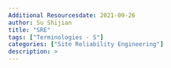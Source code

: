 ```yaml
---
Additional Resourcesdate: 2021-09-26
author: Su Shijian
title: "SRE"
tags: ["Terminologies - S"]
categories: ["Site Reliability Engineering"]
description: >
---
```

